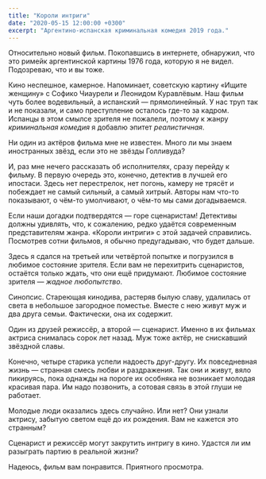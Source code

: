 ```yaml
---
title: "Короли интриги"
date: "2020-05-15 12:00:00 +0300"
excerpt: "Аргентино-испанская криминальная комедия 2019 года."
---
```


Относительно новый фильм. Покопавшись в интернете, обнаружил, что это римейк аргентинской картины 1976 года, которую я не видел. Подозреваю, что и вы тоже.

Кино неспешное, камерное. Напоминает, советскую картину «Ищите женщину» с Софико Чиаурели и Леонидом Куравлёвым. Наш фильм чуть более водевильный, а испанский — прямолинейный. У нас труп так и не показали, и само преступление осталось где-то за кадром. Испанцы в этом смылсе зрителя не пожалели, поэтому к жанру *криминальная комедия* я добавлю эпитет *реалистичная*.

Ни один из актёров фильма мне не известен. Много ли мы знаем иностранных звёзд, если это не звёзды Голливуда?

И, раз мне нечего рассказать об исполнителях, сразу перейду к фильму. В первую очередь это, конечно, детектив в лучшей его ипостаси. Здесь нет перестрелок, нет погонь, камеру не трясёт и побеждает не самый сильный, а самый хитрый. Авторы нам что-то показывают, о чём-то умолчивают, о чём-то мы сами догадываемся.

Если наши догадки подтвердятся — горе сценаристам! Детективы должны удивлять, что, к сожалению, редко удаётся современным представителям жанра. «Короли интриги» с этой задачей справились. Посмотрев сотни фильмов, я обычно предугадываю, что будет дальше.

Здесь я сдался на третьей или четвёртой попытке и погрузился в любимое состояние зрителя. Если вам не перехитрить сценаристов, остаётся только ждать, что они ещё придумают. Любимое состояние зрителя — *жадное любопытство*.

Синопсис. Стареющая кинодива, растеряв былую славу, удалилась от света в небольшое загородное поместье. Вместе с нею живут муж и два друга семьи. Фактически, она их содержит.

Один из друзей режиссёр, а второй — сценарист. Именно в их фильмах актриса снималась сорок лет назад. Муж тоже актёр, не снискавший звёздной славы.

Конечно, четыре старика успели надоесть друг-другу. Их повседневная жизнь — странная смесь любви и раздражения. Так они и живут, вяло пикируясь, пока однажды на пороге их особняка не возникает молодая красивая пара. Им надо позвонить, а сотовая связь в этой глуши не работает.

Молодые люди оказались здесь случайно. Или нет? Они узнали актрису, забытую светом ещё до их рождения. Вам не кажется это странным?

Сценарист и режиссёр могут закрутить интригу в кино. Удастся ли им разыграть партию в реальной жизни?

Надеюсь, фильм вам понравится. Приятного просмотра.